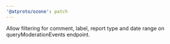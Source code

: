 ```yaml
---
'@atproto/ozone': patch
---
```


Allow filtering for comment, label, report type and date range on queryModerationEvents endpoint.
